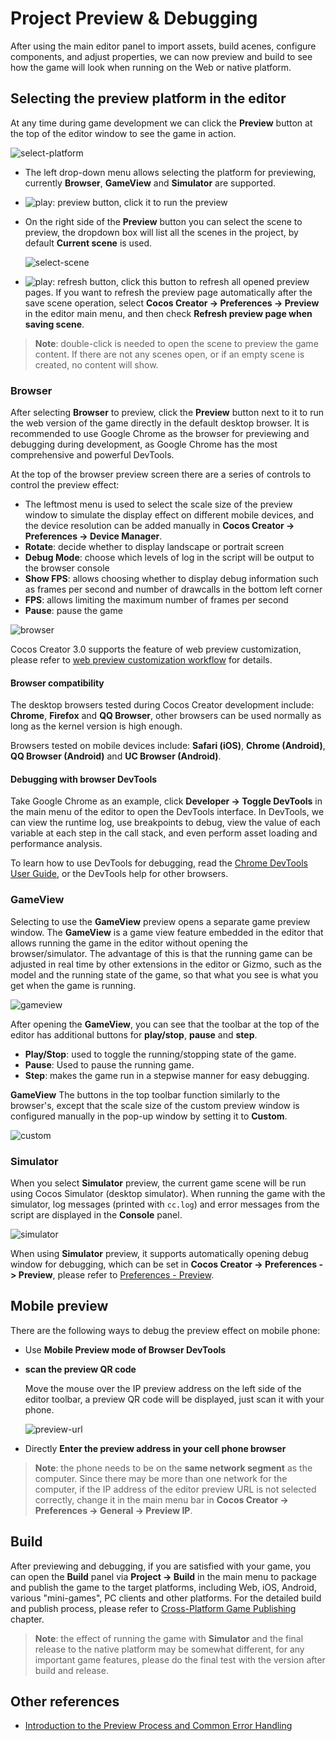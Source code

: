 # Project Preview & Debugging

After using the main editor panel to import assets, build acenes, configure components, and adjust properties, we can now preview and build to see how the game will look when running on the Web or native platform.

## Selecting the preview platform in the editor

At any time during game development we can click the **Preview** button at the top of the editor window to see the game in action.

![select-platform](index/select-platform.png)

- The left drop-down menu allows selecting the platform for previewing, currently **Browser**, **GameView** and **Simulator** are supported.
- ![play](index/play.png): preview button, click it to run the preview
- On the right side of the **Preview** button you can select the scene to preview, the dropdown box will list all the scenes in the project, by default **Current scene** is used.

    ![select-scene](index/select-scene.png)

- ![play](index/refresh.png): refresh button, click this button to refresh all opened preview pages. If you want to refresh the preview page automatically after the save scene operation, select **Cocos Creator -> Preferences -> Preview** in the editor main menu, and then check **Refresh preview page when saving scene**.

> **Note**: double-click is needed to open the scene to preview the game content. If there are not any scenes open, or if an empty scene is created, no content will show.

### Browser

After selecting **Browser** to preview, click the **Preview** button next to it to run the web version of the game directly in the default desktop browser. It is recommended to use Google Chrome as the browser for previewing and debugging during development, as Google Chrome has the most comprehensive and powerful DevTools.

At the top of the browser preview screen there are a series of controls to control the preview effect:

- The leftmost menu is used to select the scale size of the preview window to simulate the display effect on different mobile devices, and the device resolution can be added manually in **Cocos Creator -> Preferences -> Device Manager**.
- **Rotate**: decide whether to display landscape or portrait screen
- **Debug Mode**: choose which levels of log in the script will be output to the browser console
- **Show FPS**: allows choosing whether to display debug information such as frames per second and number of drawcalls in the bottom left corner
- **FPS**: allows limiting the maximum number of frames per second
- **Pause**: pause the game

![browser](index/browser.png)

Cocos Creator 3.0 supports the feature of web preview customization, please refer to [web preview customization workflow](browser.md) for details.

#### Browser compatibility

The desktop browsers tested during Cocos Creator development include: **Chrome**, **Firefox** and **QQ Browser**, other browsers can be used normally as long as the kernel version is high enough.

Browsers tested on mobile devices include: **Safari (iOS)**, **Chrome (Android)**, **QQ Browser (Android)** and **UC Browser (Android)**.

#### Debugging with browser DevTools

Take Google Chrome as an example, click **Developer -> Toggle DevTools** in the main menu of the editor to open the DevTools interface. In DevTools, we can view the runtime log, use breakpoints to debug, view the value of each variable at each step in the call stack, and even perform asset loading and performance analysis.

To learn how to use DevTools for debugging, read the [Chrome DevTools User Guide](https://developers.google.com/web/tools/chrome-devtools), or the DevTools help for other browsers.

### GameView

Selecting to use the **GameView** preview opens a separate game preview window. The **GameView** is a game view feature embedded in the editor that allows running the game in the editor without opening the browser/simulator. The advantage of this is that the running game can be adjusted in real time by other extensions in the editor or Gizmo, such as the model and the running state of the game, so that what you see is what you get when the game is running.

![gameview](index/gameview.png)

After opening the **GameView**, you can see that the toolbar at the top of the editor has additional buttons for **play/stop**, **pause** and **step**.

- **Play/Stop**: used to toggle the running/stopping state of the game.
- **Pause**: Used to pause the running game.
- **Step**: makes the game run in a stepwise manner for easy debugging.

**GameView** The buttons in the top toolbar function similarly to the browser's, except that the scale size of the custom preview window is configured manually in the pop-up window by setting it to **Custom**.

![custom](index/custom.png)

### Simulator

When you select **Simulator** preview, the current game scene will be run using Cocos Simulator (desktop simulator). When running the game with the simulator, log messages (printed with `cc.log`) and error messages from the script are displayed in the **Console** panel.

![simulator](index/simulator.png)

When using **Simulator** preview, it supports automatically opening debug window for debugging, which can be set in **Cocos Creator -> Preferences -> Preview**, please refer to [Preferences - Preview](../preferences/index.md).

## Mobile preview

There are the following ways to debug the preview effect on mobile phone:

- Use **Mobile Preview mode of Browser DevTools**

- **scan the preview QR code**

  Move the mouse over the IP preview address on the left side of the editor toolbar, a preview QR code will be displayed, just scan it with your phone.

  ![preview-url](index/preview-url.png)

- Directly **Enter the preview address in your cell phone browser**

> **Note**: the phone needs to be on the **same network segment** as the computer. Since there may be more than one network for the computer, if the IP address of the editor preview URL is not selected correctly, change it in the main menu bar in **Cocos Creator -> Preferences -> General -> Preview IP**.

## Build

After previewing and debugging, if you are satisfied with your game, you can open the **Build** panel via **Project -> Build** in the main menu to package and publish the game to the target platforms, including Web, iOS, Android, various "mini-games", PC clients and other platforms. For the detailed build and publish process, please refer to [Cross-Platform Game Publishing](../publish/index.md) chapter.

> **Note**: the effect of running the game with **Simulator** and the final release to the native platform may be somewhat different, for any important game features, please do the final test with the version after build and release.

## Other references

- [Introduction to the Preview Process and Common Error Handling](preview-guid.md)
